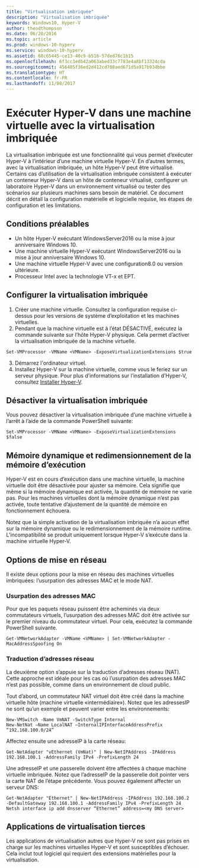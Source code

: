 ```yaml
---
title: "Virtualisation imbriquée"
description: "Virtualisation imbriquée"
keywords: Windows10, Hyper-V
author: theodthompson
ms.date: 06/20/2016
ms.topic: article
ms.prod: windows-10-hyperv
ms.service: windows-10-hyperv
ms.assetid: 68c65445-ce13-40c9-b516-57ded76c1b15
ms.openlocfilehash: 6f3cc3edb42a063abed33c7783e4a8bf13324cda
ms.sourcegitcommit: 456485f36ed2d412cd708aed671d5a917b934bbe
ms.translationtype: HT
ms.contentlocale: fr-FR
ms.lasthandoff: 11/08/2017
---
```

# <a name="run-hyper-v-in-a-virtual-machine-with-nested-virtualization"></a>Exécuter Hyper-V dans une machine virtuelle avec la virtualisation imbriquée

La virtualisation imbriquée est une fonctionnalité qui vous permet d’exécuter Hyper-V à l’intérieur d’une machine virtuelle Hyper-V. En d’autres termes, avec la virtualisation imbriquée, un hôte Hyper-V peut être virtualisé. Certains cas d’utilisation de la virtualisation imbriquée consistent à exécuter un conteneur Hyper-V dans un hôte de conteneur virtualisé, configurer un laboratoire Hyper-V dans un environnement virtualisé ou tester des scénarios sur plusieurs machines sans besoin de matériel. Ce document décrit en détail la configuration matérielle et logicielle requise, les étapes de configuration et les limitations. 

## <a name="prerequisites"></a>Conditions préalables

- Un hôte Hyper-V exécutant WindowsServer2016 ou la mise à jour anniversaire Windows 10.
- Une machine virtuelle Hyper-V exécutant WindowsServer2016 ou la mise à jour anniversaire Windows 10.
- Une machine virtuelle Hyper-V avec une configuration8.0 ou version ultérieure.
- Processeur Intel avec la technologie VT-x et EPT.

## <a name="configure-nested-virtualization"></a>Configurer la virtualisation imbriquée

1. Créer une machine virtuelle. Consultez la configuration requise ci-dessus pour les versions de système d’exploitation et les machines virtuelles.
2. Pendant que la machine virtuelle est à l’état DÉSACTIVÉ, exécutez la commande suivante sur l’hôte Hyper-V physique. Cela permet d’activer la virtualisation imbriquée de la machine virtuelle.

```
Set-VMProcessor -VMName <VMName> -ExposeVirtualizationExtensions $true
```
3. Démarrez l'ordinateur virtuel.
4. Installez Hyper-V sur la machine virtuelle, comme vous le feriez sur un serveur physique. Pour plus d’informations sur l’installation d’Hyper-V, consultez [Installer Hyper-V](../quick-start/enable-hyper-v.md).

## <a name="disable-nested-virtualization"></a>Désactiver la virtualisation imbriquée
Vous pouvez désactiver la virtualisation imbriquée d’une machine virtuelle à l’arrêt à l’aide de la commande PowerShell suivante:
```
Set-VMProcessor -VMName <VMName> -ExposeVirtualizationExtensions $false
```

## <a name="dynamic-memory-and-runtime-memory-resize"></a>Mémoire dynamique et redimensionnement de la mémoire d’exécution
Hyper-V est en cours d’exécution dans une machine virtuelle, la machine virtuelle doit être désactivée pour ajuster sa mémoire. Cela signifie que même si la mémoire dynamique est activée, la quantité de mémoire ne varie pas. Pour les machines virtuelles dont la mémoire dynamique n’est pas activée, toute tentative d’ajustement de la quantité de mémoire en fonctionnement échouera. 

Notez que la simple activation de la virtualisation imbriquée n’a aucun effet sur la mémoire dynamique ou le redimensionnement de la mémoire runtime. L’incompatibilité se produit uniquement lorsque Hyper-V s’exécute dans la machine virtuelle Hyper-V.

## <a name="networking-options"></a>Options de mise en réseau
Il existe deux options pour la mise en réseau des machines virtuelles imbriquées: l’usurpation des adresses MAC et le mode NAT.

### <a name="mac-address-spoofing"></a>Usurpation des adresses MAC
Pour que les paquets réseau puissent être acheminés via deux commutateurs virtuels, l’usurpation des adresses MAC doit être activée sur le premier niveau du commutateur virtuel. Pour cela, exécutez la commande PowerShell suivante.

```
Get-VMNetworkAdapter -VMName <VMName> | Set-VMNetworkAdapter -MacAddressSpoofing On
```
### <a name="network-address-translation"></a>Traduction d’adresses réseau
La deuxième option s’appuie sur la traduction d’adresses réseau (NAT). Cette approche est idéale pour les cas où l’usurpation des adresses MAC n’est pas possible, comme dans un environnement de cloud public.

Tout d’abord, un commutateur NAT virtuel doit être créé dans la machine virtuelle hôte (machine virtuelle «intermédiaire»). Notez que les adressesIP ne sont qu’un exemple et peuvent varier entre les environnements:
```
New-VMSwitch -Name VmNAT -SwitchType Internal
New-NetNat –Name LocalNAT –InternalIPInterfaceAddressPrefix “192.168.100.0/24”
```
Affectez ensuite une adresseIP à la carte réseau:
```
Get-NetAdapter "vEthernet (VmNat)" | New-NetIPAddress -IPAddress 192.168.100.1 -AddressFamily IPv4 -PrefixLength 24
```
Une adresseIP et une passerelle doivent être affectées à chaque machine virtuelle imbriquée. Notez que l’adresseIP de la passerelle doit pointer vers la carte NAT de l’étape précédente. Vous pouvez également affecter un serveur DNS:
```
Get-NetAdapter "Ethernet" | New-NetIPAddress -IPAddress 192.168.100.2 -DefaultGateway 192.168.100.1 -AddressFamily IPv4 -PrefixLength 24
Netsh interface ip add dnsserver “Ethernet” address=<my DNS server>
```

## <a name="3rd-party-virtualization-apps"></a>Applications de virtualisation tierces
Les applications de virtualisation autres que Hyper-V ne sont pas prises en charge sur les machines virtuelles Hyper-V et sont susceptibles d’échouer. Cela inclut tout logiciel qui requiert des extensions matérielles pour la virtualisation.
